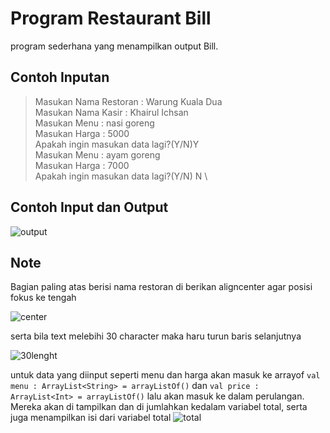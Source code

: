 # Program Restaurant Bill
program sederhana yang menampilkan output Bill.

## Contoh Inputan
> Masukan Nama Restoran : Warung Kuala Dua\
  Masukan Nama Kasir : Khairul Ichsan\
  Masukan Menu : nasi goreng \
  Masukan Harga : 5000 \
  Apakah ingin masukan data lagi?(Y/N)Y  \
  Masukan Menu : ayam goreng \
  Masukan Harga : 7000 \
  Apakah ingin masukan data lagi?(Y/N) N \
  
  ## Contoh Input dan Output
  ![output](https://user-images.githubusercontent.com/42132876/112406488-da063880-8d46-11eb-8865-e4e56b9ecd8c.png)
  
   ## Note
   Bagian paling atas berisi nama restoran di berikan aligncenter agar posisi fokus ke tengah
   
   ![center](https://user-images.githubusercontent.com/42132876/112419892-ca92e980-8d5e-11eb-973a-d6cef6e0f908.png)
   

   serta bila text melebihi 30 character maka haru turun baris selanjutnya
   
   ![30lenght](https://user-images.githubusercontent.com/42132876/112420005-0168ff80-8d5f-11eb-8e1e-c5f847c6761c.png)
   
   untuk data yang diinput seperti menu dan harga akan masuk ke arrayof ```val menu : ArrayList<String> = arrayListOf()``` dan
    ```val price : ArrayList<Int> = arrayListOf()``` lalu akan masuk ke dalam perulangan. Mereka akan di tampilkan dan di jumlahkan kedalam variabel total, serta juga menampilkan isi dari variabel total
    ![total](https://user-images.githubusercontent.com/42132876/112421116-10e94800-8d61-11eb-93e1-2951df47edac.png)
